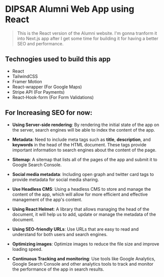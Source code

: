 # DIPSAR Alumni Web App using React

> This is the React version of the Alumni website. I'm gonna tranform it into Next.js app after I get some time for building it for having a better SEO and performance.

## Technogies used to build this app

- React
- TailwindCSS
- Framer Motion
- React-wrapper (For Google Maps)
- Stripe API (For Payments)
- React-Hook-form (For Form Validations)

## For Increasing SEO for now:

- **Using Server-side rendering**: By rendering the initial state of the app on the server, search engines will be able to index the content of the app.

- **Metadata**: Need to include meta tags such as **title**, **description**, and **keywords** in the head of the HTML document. These tags provide important information to search engines about the content of the page.

- **Sitemap**: A sitemap that lists all of the pages of the app and submit it to Google Search Console.

- **Social media metadata**: Including open graph and twitter card tags to provide metadata for social media sharing.

- **Use Headless CMS**: Using a headless CMS to store and manage the content of the app, which will allow for more efficient and effective management of the app's content.

- **Using React Helmet**: A library that allows managing the head of the document, it will help us to add, update or manage the metadata of the document.

- **Using SEO-friendly URLs**: Use URLs that are easy to read and understand for both users and search engines.

- **Optimizing images**: Optimize images to reduce the file size and improve loading speed.

- **Continuous Tracking and monitoring**: Use tools like Google Analytics, Google Search Console and other analytics tools to track and monitor the performance of the app in search results.
